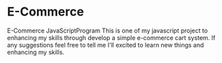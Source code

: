 # E-Commerce
E-Commerce JavaScriptProgram
This is one of my javascript project to enhancing my skills through develop a simple e-commerce cart system.
If any suggestions feel free to tell me I'll excited to learn new things and enhancing my skills.
